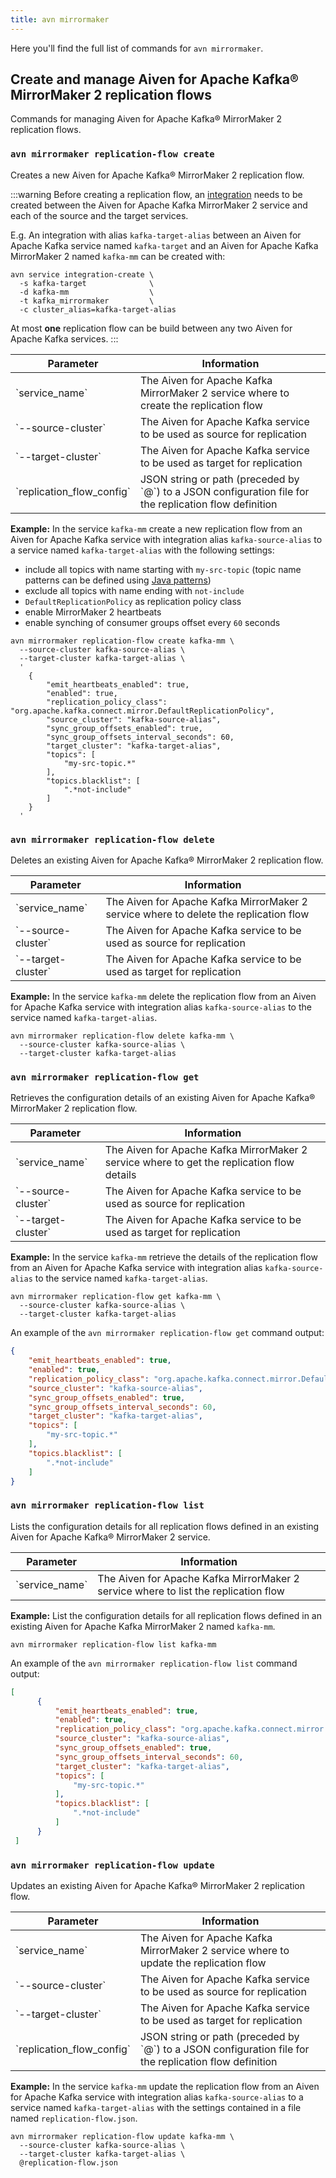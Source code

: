 ```yaml
---
title: avn mirrormaker
---
```


Here you\'ll find the full list of commands for `avn mirrormaker`.

## Create and manage Aiven for Apache Kafka® MirrorMaker 2 replication flows

Commands for managing Aiven for Apache Kafka® MirrorMaker 2 replication
flows.

### `avn mirrormaker replication-flow create`

Creates a new Aiven for Apache Kafka® MirrorMaker 2 replication flow.

:::warning
Before creating a replication flow, an
[integration](/docs/tools/cli/service/integration#avn_service_integration_create) needs to be created between the Aiven for Apache Kafka
MirrorMaker 2 service and each of the source and the target services.

E.g. An integration with alias `kafka-target-alias` between an Aiven for
Apache Kafka service named `kafka-target` and an Aiven for Apache Kafka
MirrorMaker 2 named `kafka-mm` can be created with:

``` 
avn service integration-create \
  -s kafka-target              \
  -d kafka-mm                  \
  -t kafka_mirrormaker         \
  -c cluster_alias=kafka-target-alias
```

At most **one** replication flow can be build between any two Aiven for
Apache Kafka services.
:::

<table>
  <thead>
    <tr><th>Parameter</th><th>Information</th></tr>
  </thead>
  <tbody>
    <tr>
      <td>`service_name`</td>
      <td>The Aiven for Apache Kafka MirrorMaker 2 service where to create the replication flow</td>
    </tr>
    <tr>
      <td>`--source-cluster`</td>
      <td>The Aiven for Apache Kafka service to be used as source for replication</td>
    </tr>
    <tr>
      <td>`--target-cluster`</td>
      <td>The Aiven for Apache Kafka service to be used as target for replication</td>
    </tr>
    <tr>
      <td>`replication_flow_config`</td>
      <td>JSON string or path (preceded by `@`) to a JSON configuration file for the replication flow definition</td>
    </tr>
  </tbody>
</table>


**Example:** In the service `kafka-mm` create a new replication flow
from an Aiven for Apache Kafka service with integration alias
`kafka-source-alias` to a service named `kafka-target-alias` with the
following settings:

-   include all topics with name starting with `my-src-topic` (topic
    name patterns can be defined using [Java
    patterns](https://docs.oracle.com/javase/7/docs/api/java/util/regex/Pattern.html))
-   exclude all topics with name ending with `not-include`
-   `DefaultReplicationPolicy` as replication policy class
-   enable MirrorMaker 2 heartbeats
-   enable synching of consumer groups offset every `60` seconds

``` 
avn mirrormaker replication-flow create kafka-mm \
  --source-cluster kafka-source-alias \
  --target-cluster kafka-target-alias \
  '
    {
        "emit_heartbeats_enabled": true,
        "enabled": true,
        "replication_policy_class": "org.apache.kafka.connect.mirror.DefaultReplicationPolicy",
        "source_cluster": "kafka-source-alias",
        "sync_group_offsets_enabled": true,
        "sync_group_offsets_interval_seconds": 60,
        "target_cluster": "kafka-target-alias",
        "topics": [
            "my-src-topic.*"
        ],
        "topics.blacklist": [
            ".*not-include"
        ]
    }
  '
```

### `avn mirrormaker replication-flow delete`

Deletes an existing Aiven for Apache Kafka® MirrorMaker 2 replication
flow.

<table>
  <thead>
    <tr><th>Parameter</th><th>Information</th></tr>
  </thead>
  <tbody>
    <tr>
      <td>`service_name`</td>
      <td>The Aiven for Apache Kafka MirrorMaker 2 service where to delete the replication flow</td>
    </tr>
    <tr>
      <td>`--source-cluster`</td>
      <td>The Aiven for Apache Kafka service to be used as source for replication</td>
    </tr>
    <tr>
      <td>`--target-cluster`</td>
      <td>The Aiven for Apache Kafka service to be used as target for replication</td>
    </tr>
  </tbody>
</table>


**Example:** In the service `kafka-mm` delete the replication flow from
an Aiven for Apache Kafka service with integration alias
`kafka-source-alias` to the service named `kafka-target-alias`.

``` 
avn mirrormaker replication-flow delete kafka-mm \
  --source-cluster kafka-source-alias \
  --target-cluster kafka-target-alias
```

### `avn mirrormaker replication-flow get`

Retrieves the configuration details of an existing Aiven for Apache
Kafka® MirrorMaker 2 replication flow.

<table>
  <thead>
    <tr><th>Parameter</th><th>Information</th></tr>
  </thead>
  <tbody>
    <tr>
      <td>`service_name`</td>
      <td>The Aiven for Apache Kafka MirrorMaker 2 service where to get the replication flow details</td>
    </tr>
    <tr>
      <td>`--source-cluster`</td>
      <td>The Aiven for Apache Kafka service to be used as source for replication</td>
    </tr>
    <tr>
      <td>`--target-cluster`</td>
      <td>The Aiven for Apache Kafka service to be used as target for replication</td>
    </tr>
  </tbody>
</table>


**Example:** In the service `kafka-mm` retrieve the details of the
replication flow from an Aiven for Apache Kafka service with integration
alias `kafka-source-alias` to the service named `kafka-target-alias`.

``` 
avn mirrormaker replication-flow get kafka-mm \
  --source-cluster kafka-source-alias \
  --target-cluster kafka-target-alias
```

An example of the `avn mirrormaker replication-flow get` command output:

``` json
{
    "emit_heartbeats_enabled": true,
    "enabled": true,
    "replication_policy_class": "org.apache.kafka.connect.mirror.DefaultReplicationPolicy",
    "source_cluster": "kafka-source-alias",
    "sync_group_offsets_enabled": true,
    "sync_group_offsets_interval_seconds": 60,
    "target_cluster": "kafka-target-alias",
    "topics": [
        "my-src-topic.*"
    ],
    "topics.blacklist": [
        ".*not-include"
    ]
}
```

### `avn mirrormaker replication-flow list`

Lists the configuration details for all replication flows defined in an
existing Aiven for Apache Kafka® MirrorMaker 2 service.

<table>
  <thead>
    <tr><th>Parameter</th><th>Information</th></tr>
  </thead>
  <tbody>
    <tr>
      <td>`service_name`</td>
      <td>The Aiven for Apache Kafka MirrorMaker 2 service where to list the replication flow</td>
    </tr>
  </tbody>
</table>


**Example:** List the configuration details for all replication flows
defined in an existing Aiven for Apache Kafka MirrorMaker 2 named
`kafka-mm`.

``` 
avn mirrormaker replication-flow list kafka-mm 
```

An example of the `avn mirrormaker replication-flow list` command
output:

``` json
[
      {
          "emit_heartbeats_enabled": true,
          "enabled": true,
          "replication_policy_class": "org.apache.kafka.connect.mirror.DefaultReplicationPolicy",
          "source_cluster": "kafka-source-alias",
          "sync_group_offsets_enabled": true,
          "sync_group_offsets_interval_seconds": 60,
          "target_cluster": "kafka-target-alias",
          "topics": [
              "my-src-topic.*"
          ],
          "topics.blacklist": [
              ".*not-include"
          ]
      }
 ]
```

### `avn mirrormaker replication-flow update`

Updates an existing Aiven for Apache Kafka® MirrorMaker 2 replication
flow.

<table>
  <thead>
    <tr><th>Parameter</th><th>Information</th></tr>
  </thead>
  <tbody>
    <tr>
      <td>`service_name`</td>
      <td>The Aiven for Apache Kafka MirrorMaker 2 service where to update the replication flow</td>
    </tr>
    <tr>
      <td>`--source-cluster`</td>
      <td>The Aiven for Apache Kafka service to be used as source for replication</td>
    </tr>
    <tr>
      <td>`--target-cluster`</td>
      <td>The Aiven for Apache Kafka service to be used as target for replication</td>
    </tr>
    <tr>
      <td>`replication_flow_config`</td>
      <td>JSON string or path (preceded by `@`) to a JSON configuration file for the replication flow definition</td>
    </tr>
  </tbody>
</table>


**Example:** In the service `kafka-mm` update the replication flow from
an Aiven for Apache Kafka service with integration alias
`kafka-source-alias` to a service named `kafka-target-alias` with the
settings contained in a file named `replication-flow.json`.

``` 
avn mirrormaker replication-flow update kafka-mm \
  --source-cluster kafka-source-alias \
  --target-cluster kafka-target-alias \
  @replication-flow.json
```
